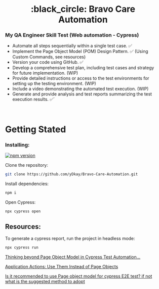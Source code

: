 <a name="top"></a>

<h1 align="center">
:black_circle: Bravo Care Automation

<br/>

### My QA Engineer Skill Test (Web automation - Cypress)

- Automate all steps sequentially within a single test case. ✅
- Implement the Page Object Model (POM) Design Pattern. ✅ (Using Custom Commands, see resources)
- Version your code using GitHub. ✅
- Develop a comprehensive test plan, including test cases and strategy for future implementation. (WIP)
- Provide detailed instructions or access to the test environments for setting up the testing environment. (WIP)
- Include a video demonstrating the automated test execution. (WIP)
- Generate and provide analysis and test reports summarizing the test execution results. ✅´

<br/>

# Getting Stated

### Installing:

[![npm version](https://badge.fury.io/js/cypress.svg)](https://badge.fury.io/js/cypress)

Clone the repository:

```bash
git clone https://github.com/yDkay/Bravo-Care-Automation.git
```

Install dependencies:

```bash
npm i
```

Open Cypress:

```bash
npx cypress open
```

## Resources:

To generate a cypress report, run the project in headless mode:

```bash
npx cypress run
```

[Thinking beyond Page Object Model in Cypress Test Automation...](https://www.linkedin.com/pulse/thinking-beyond-page-object-model-cypress-test-prashant-bellad/)

[Application Actions: Use Them Instead of Page Objects](https://www.cypress.io/blog/2019/01/03/stop-using-page-objects-and-start-using-app-actions)

[Is it recommended to use Page object model for cypress E2E test? if not what is the suggested method to adopt](https://sqa.stackexchange.com/questions/51658/is-it-recommended-to-use-page-object-model-for-cypress-e2e-test-if-not-what-is#:~:text=In%20Cypress%2C%20it%20is%20not,expressive%20syntax%20for%20writing%20tests.)
